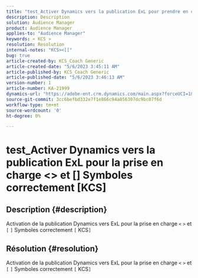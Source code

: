 ```yaml
---
title: "test_Activer Dynamics vers la publication ExL pour prendre en charge <> et Symboles correctement KCS"
description: Description
solution: Audience Manager
product: Audience Manager
applies-to: "Audience Manager"
keywords: « KCS »
resolution: Resolution
internal-notes: "KCS><[["
bug: true
article-created-by: KCS_Coach Generic
article-created-date: "5/6/2023 3:45:11 AM"
article-published-by: KCS_Coach Generic
article-published-date: "5/6/2023 3:46:13 AM"
version-number: 1
article-number: KA-21999
dynamics-url: "https://adobe-ent.crm.dynamics.com/main.aspx?forceUCI=1&pagetype=entityrecord&etn=knowledgearticle&id=6eee3866-c0eb-ed11-a7c6-6045bd0061cb"
source-git-commit: 3cc6befbd332e7f1e866c94a856307dc9bc07f6d
workflow-type: tm+mt
source-wordcount: '0'
ht-degree: 0%

---
```


# test_Activer Dynamics vers la publication ExL pour la prise en charge &lt;> et [] Symboles correctement [KCS]

## Description {#description}

Activation de la publication Dynamics vers ExL pour la prise en charge `<` `>`  et `[` `]`  Symboles correctement `[` KCS`]`

## Résolution {#resolution}


Activation de la publication Dynamics vers ExL pour la prise en charge `<` `>`  et `[` `]`  Symboles correctement `[` KCS`]`
